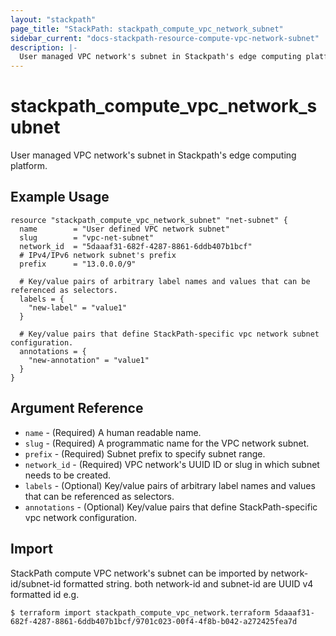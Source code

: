 ```yaml
---
layout: "stackpath"
page_title: "StackPath: stackpath_compute_vpc_network_subnet"
sidebar_current: "docs-stackpath-resource-compute-vpc-network-subnet"
description: |-
  User managed VPC network's subnet in Stackpath's edge computing platform
---
```


# stackpath\_compute\_vpc\_network\_subnet

User managed VPC network's subnet in Stackpath's edge computing platform.

## Example Usage

```hcl
resource "stackpath_compute_vpc_network_subnet" "net-subnet" {
  name        = "User defined VPC network subnet"
  slug        = "vpc-net-subnet"
  network_id  = "5daaaf31-682f-4287-8861-6ddb407b1bcf"
  # IPv4/IPv6 network subnet's prefix
  prefix      = "13.0.0.0/9"

  # Key/value pairs of arbitrary label names and values that can be referenced as selectors.
  labels = {
    "new-label" = "value1"
  }

  # Key/value pairs that define StackPath-specific vpc network subnet configuration.
  annotations = {
    "new-annotation" = "value1"
  }
} 
```

## Argument Reference

* `name` - (Required) A human readable name.
* `slug` - (Required) A programmatic name for the VPC network subnet.
* `prefix` - (Required) Subnet prefix to specify subnet range.
* `network_id` - (Required) VPC network's UUID ID or slug in which subnet needs to be created.
* `labels` - (Optional) Key/value pairs of arbitrary label names and values that can be referenced as selectors.
* `annotations` - (Optional) Key/value pairs that define StackPath-specific vpc network configuration.

## Import

StackPath compute VPC network's subnet can be imported by network-id/subnet-id formatted string. both network-id and subnet-id are UUID v4 formatted id e.g.

```
$ terraform import stackpath_compute_vpc_network.terraform 5daaaf31-682f-4287-8861-6ddb407b1bcf/9701c023-00f4-4f8b-b042-a272425fea7d
```
